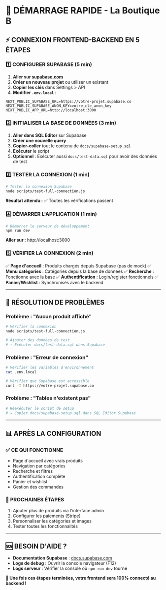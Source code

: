 # 🚀 DÉMARRAGE RAPIDE - La Boutique B

## ⚡ CONNEXION FRONTEND-BACKEND EN 5 ÉTAPES

### 1️⃣ **CONFIGURER SUPABASE** (5 min)

1. **Aller sur [supabase.com](https://supabase.com)**
2. **Créer un nouveau projet** ou utiliser un existant
3. **Copier les clés** dans Settings > API
4. **Modifier `.env.local`** :

```env
NEXT_PUBLIC_SUPABASE_URL=https://votre-projet.supabase.co
NEXT_PUBLIC_SUPABASE_ANON_KEY=votre_cle_anon_key
NEXT_PUBLIC_APP_URL=http://localhost:3000
```

### 2️⃣ **INITIALISER LA BASE DE DONNÉES** (3 min)

1. **Aller dans SQL Editor** sur Supabase
2. **Créer une nouvelle query**
3. **Copier-coller** tout le contenu de `docs/supabase-setup.sql`
4. **Exécuter** le script
5. **Optionnel** : Exécuter aussi `docs/test-data.sql` pour avoir des données de test

### 3️⃣ **TESTER LA CONNEXION** (1 min)

```bash
# Tester la connexion Supabase
node scripts/test-full-connection.js
```

**Résultat attendu :** ✅ Toutes les vérifications passent

### 4️⃣ **DÉMARRER L'APPLICATION** (1 min)

```bash
# Démarrer le serveur de développement
npm run dev
```

**Aller sur :** http://localhost:3000

### 5️⃣ **VÉRIFIER LA CONNEXION** (2 min)

✅ **Page d'accueil** : Produits chargés depuis Supabase (pas de mock)
✅ **Menu catégories** : Catégories depuis la base de données
✅ **Recherche** : Fonctionne avec la base
✅ **Authentification** : Login/register fonctionnels
✅ **Panier/Wishlist** : Synchronisés avec le backend

---

## 🔧 **RÉSOLUTION DE PROBLÈMES**

### Problème : "Aucun produit affiché"
```bash
# Vérifier la connexion
node scripts/test-full-connection.js

# Ajouter des données de test
# → Exécuter docs/test-data.sql dans Supabase
```

### Problème : "Erreur de connexion"
```bash
# Vérifier les variables d'environnement
cat .env.local

# Vérifier que Supabase est accessible
curl -I https://votre-projet.supabase.co
```

### Problème : "Tables n'existent pas"
```bash
# Réexécuter le script de setup
# → Copier docs/supabase-setup.sql dans SQL Editor Supabase
```

---

## 📊 **APRÈS LA CONFIGURATION**

### ✅ **CE QUI FONCTIONNE**
- Page d'accueil avec vrais produits
- Navigation par catégories
- Recherche et filtres
- Authentification complète
- Panier et wishlist
- Gestion des commandes

### 🎯 **PROCHAINES ÉTAPES**
1. Ajouter plus de produits via l'interface admin
2. Configurer les paiements (Stripe)
3. Personnaliser les catégories et images
4. Tester toutes les fonctionnalités

---

## 🆘 **BESOIN D'AIDE ?**

- **Documentation Supabase** : [docs.supabase.com](https://docs.supabase.com)
- **Logs de debug** : Ouvrir la console navigateur (F12)
- **Logs serveur** : Vérifier la console où `npm run dev` tourne

**🎉 Une fois ces étapes terminées, votre frontend sera 100% connecté au backend !**